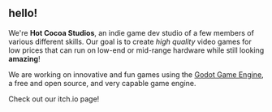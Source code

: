 ## hello!

We're **Hot Cocoa Studios**, an indie game dev studio of a few members of various different skills. Our goal is to create _high quality_ video games for low prices that can run on low-end or mid-range hardware while still looking **amazing**! 

We are working on innovative and fun games using the [Godot Game Engine](https://godotengine.org/), a free and open source, and very capable game engine.

Check out our itch.io page! 
